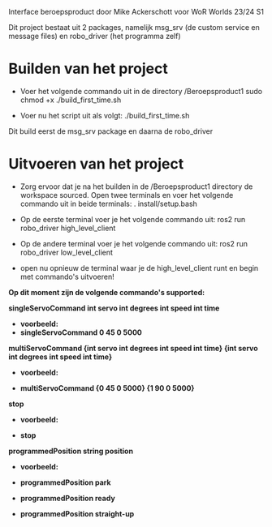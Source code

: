 Interface beroepsproduct door Mike Ackerschott voor WoR Worlds 23/24 S1

Dit project bestaat uit 2 packages, namelijk msg_srv (de custom service en message files) en robo_driver (het programma zelf)

<h1> Builden van het project</h1>

* Voer het volgende commando uit in de directory /Beroepsproduct1
sudo chmod +x ./build_first_time.sh

* Voer nu het script uit als volgt:
./build_first_time.sh

Dit build eerst de msg_srv package en daarna de robo_driver

<h1> Uitvoeren van het project</h1>

* Zorg ervoor dat je na het builden in de /Beroepsproduct1 directory de workspace sourced. Open twee terminals en voer het volgende commando uit in beide terminals:
. install/setup.bash

* Op de eerste terminal voer je het volgende commando uit:
ros2 run robo_driver high_level_client

* Op de andere terminal voer je het volgende commando uit:
ros2 run robo_driver low_level_client

* open nu opnieuw de terminal waar je de high_level_client runt en begin met commando's uitvoeren!

<b> Op dit moment zijn de volgende commando's supported:

singleServoCommand int servo int degrees int speed int time

* voorbeeld:
* singleServoCommand 0 45 0 5000

multiServoCommand {int servo int degrees int speed int time} {int servo int degrees int speed int time} 

* voorbeeld:

* multiServoCommand {0 45 0 5000} {1 90 0 5000}

stop

* voorbeeld:

* stop

programmedPosition string position

* voorbeeld:

* programmedPosition park

* programmedPosition ready

* programmedPosition straight-up

